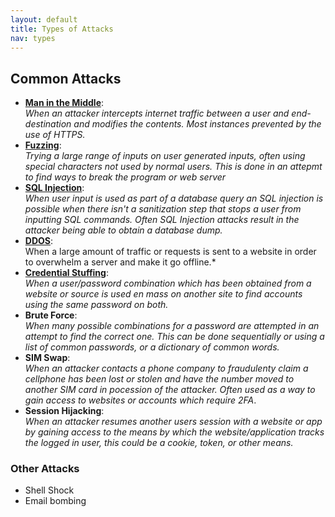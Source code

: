 ```yaml
---
layout: default
title: Types of Attacks
nav: types
---
```


## Common Attacks

- **[Man in the Middle](./attacks/mitm.md)**:  
*When an attacker intercepts internet traffic between a user and end-destination and modifies the contents. Most instances prevented by the use of HTTPS.*
- **[Fuzzing](./attacks/fuzzing.md)**:  
*Trying a large range of inputs on user generated inputs, often using special characters not used by normal users. This is done in an attepmt to find ways to break the program or web server*
- **[SQL Injection](./attacks/sql-injection.md)**:  
*When user input is used as part of a database query an SQL injection is possible when there isn't a sanitization step that stops a user from inputting SQL commands. Often SQL Injection attacks result in the attacker being able to obtain a database dump.*
- **[DDOS](./attacks/ddos.md)**:  
When a large amount of traffic or requests is sent to a website in order to overwhelm a server and make it go offline.*
- **[Credential Stuffing](./attacks/credential_stuffing.md)**:  
*When a user/password combination which has been obtained from a website or source is used en mass on another site to find accounts using the same password on both.*
- **Brute Force**:  
*When many possible combinations for a password are attempted in an attempt to find the correct one. This can be done sequentially or using a list of common passwords, or a dictionary of common words.*
- **SIM Swap**:  
*When an attacker contacts a phone company to fraudulenty claim a cellphone has been lost or stolen and have the number moved to another SIM card in pocession of the attacker. Often used as a way to gain access to websites or accounts which require 2FA*.
- **Session Hijacking**:  
*When an attacker resumes another users session with a website or app by gaining access to the means by which the website/application tracks the logged in user, this could be a cookie, token, or other means.*

### Other Attacks

- Shell Shock
- Email bombing
